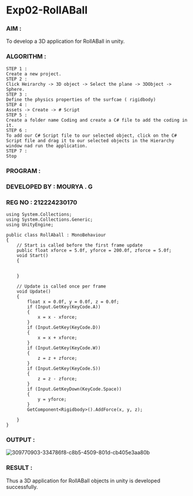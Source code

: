 # Exp02-RollABall
### AIM :
To develop a 3D application for RollABall in unity.
### ALGORITHM :
~~~
STEP 1 :
Create a new project.
STEP 2 :
Click Heirarchy -> 3D object -> Select the plane -> 3DObject -> Sphere.
STEP 3 :
Define the physics properties of the surfcae ( rigidbody)
STEP 4 :
Assets -> Create -> # Script
STEP 5 :
Create a folder name Coding and create a C# file to add the coding in it.
STEP 6 :
To add our C# Script file to our selected object, click on the C# Script file and drag it to our selected objects in the Hierarchy window nad run the application.
STEP 7 :
Stop
~~~
### PROGRAM :
### DEVELOPED BY : MOURYA . G
### REG NO : 212224230170
~~~
using System.Collections;
using System.Collections.Generic;
using UnityEngine;

public class RollAball : MonoBehaviour
{
    // Start is called before the first frame update
    public float xforce = 5.0f, yforce = 200.0f, zforce = 5.0f;
    void Start()
    {


    }

    // Update is called once per frame
    void Update()
    {
        float x = 0.0f, y = 0.0f, z = 0.0f;
        if (Input.GetKey(KeyCode.A))
        {
            x = x - xforce;
        }
        if (Input.GetKey(KeyCode.D))
        {
            x = x + xforce;
        }
        if (Input.GetKey(KeyCode.W))
        {
            z = z + zforce;
        }
        if (Input.GetKey(KeyCode.S))
        {
            z = z - zforce;
        }
        if (Input.GetKeyDown(KeyCode.Space))
        {
            y = yforce;
        }
        GetComponent<Rigidbody>().AddForce(x, y, z);

    }
}
~~~
### OUTPUT : 
![309770903-334786f8-c8b5-4509-801d-cb405e3aa80b](https://github.com/user-attachments/assets/4efd8ddc-249e-462f-a20f-b242be6d91c1)
### RESULT :
Thus a 3D application for RollABall objects in unity is developed successfully.


